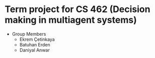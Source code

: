 # Term project for CS 462 (Decision making in multiagent systems)

- Group Members
  - Ekrem Çetinkaya
  - Batuhan Erden
  - Daniyal Anwar
